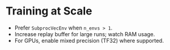 # Training at Scale

- Prefer `SubprocVecEnv` when `n_envs > 1`.
- Increase replay buffer for large runs; watch RAM usage.
- For GPUs, enable mixed precision (TF32) where supported.

